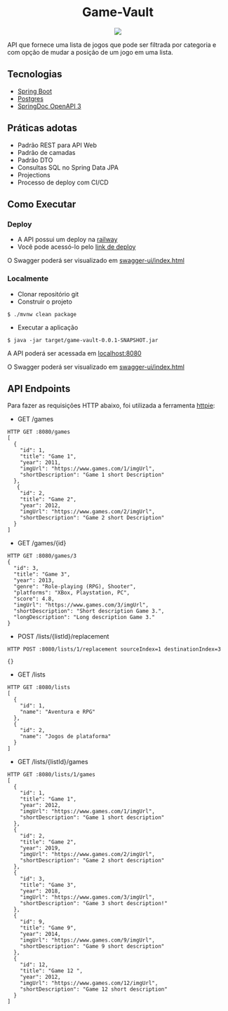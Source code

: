 <h1 align="center">
    Game-Vault
</h1>

<p align="center">
    <img src="https://img.shields.io/badge/Tipo-Desafio-blue" />
</p>

<p>API que fornece uma lista de jogos que pode ser filtrada por categoria e com opção de mudar a posição de um jogo em uma lista.</p>

## Tecnologias

- [Spring Boot](https://spring.io/projects/spring-boot)
- [Postgres](https://www.postgresql.org/)
- [SpringDoc OpenAPI 3](https://springdoc.org/v2/#spring-webflux-support)

## Práticas adotas

- Padrão REST para API Web
- Padrão de camadas
- Padrão DTO
- Consultas SQL no Spring Data JPA
- Projections
- Processo de deploy com CI/CD

## Como Executar

### Deploy

- A API possui um deploy na [railway](https://railway.app)
- Você pode acessó-lo pelo [link de deploy](https://game-vault-production.up.railway.app/)

O Swagger poderá ser visualizado em [swagger-ui/index.html](https://game-vault-production.up.railway.app/swagger-ui/index.html)

### Localmente

- Clonar repositório git
- Construir o projeto
```
$ ./mvnw clean package
```
- Executar a aplicação
```
$ java -jar target/game-vault-0.0.1-SNAPSHOT.jar
```

A API poderá ser acessada em [localhost:8080](https://localhost:8080)

O Swagger poderá ser visualizado em [swagger-ui/index.html](https://localhost:8080/swagger-ui/index.html)

## API Endpoints

Para fazer as requisições HTTP abaixo, foi utilizada a ferramenta [httpie](https://httpie.io/cli):

- GET /games

```
HTTP GET :8080/games
[
  {
    "id": 1,
    "title": "Game 1",
    "year": 2011,
    "imgUrl": "https://www.games.com/1/imgUrl",
    "shortDescription": "Game 1 short Description"
  },
   {
    "id": 2,
    "title": "Game 2",
    "year": 2012,
    "imgUrl": "https://www.games.com/2/imgUrl",
    "shortDescription": "Game 2 short Description"
  }
]
```

- GET /games/{id}

```
HTTP GET :8080/games/3
{
  "id": 3,
  "title": "Game 3",
  "year": 2013,
  "genre": "Role-playing (RPG), Shooter",
  "platforms": "XBox, Playstation, PC",
  "score": 4.8,
  "imgUrl": "https://www.games.com/3/imgUrl",
  "shortDescription": "Short description Game 3.",
  "longDescription": "Long description Game 3."
}
```

- POST /lists/{listId}/replacement

```
HTTP POST :8080/lists/1/replacement sourceIndex=1 destinationIndex=3

{}
```

- GET /lists

```
HTTP GET :8080/lists
[
  {
    "id": 1,
    "name": "Aventura e RPG"
  },
  {
    "id": 2,
    "name": "Jogos de plataforma"
  }
]
```

- GET /lists/{listId}/games

```
HTTP GET :8080/lists/1/games
[
  {
    "id": 1,
    "title": "Game 1",
    "year": 2012,
    "imgUrl": "https://www.games.com/1/imgUrl",
    "shortDescription": "Game 1 short description"
  },
  {
    "id": 2,
    "title": "Game 2",
    "year": 2019,
    "imgUrl": "https://www.games.com/2/imgUrl",
    "shortDescription": "Game 2 short description"
  },
  {
    "id": 3,
    "title": "Game 3",
    "year": 2018,
    "imgUrl": "https://www.games.com/3/imgUrl",
    "shortDescription": "Game 3 short description!"
  },
  {
    "id": 9,
    "title": "Game 9",
    "year": 2014,
    "imgUrl": "https://www.games.com/9/imgUrl",
    "shortDescription": "Game 9 short description"
  },
  {
    "id": 12,
    "title": "Game 12 ",
    "year": 2012,
    "imgUrl": "https://www.games.com/12/imgUrl",
    "shortDescription": "Game 12 short description"
  }
]
```
